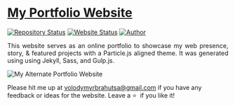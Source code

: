 # <a href="https://kys-sand.vercel.app/" target="_blank">My Portfolio Website</a>

[![Repository Status](https://img.shields.io/badge/Repository%20Status-Maintained-dark%20green.svg)](https://github.com/VolodymyrBrahutsa/My-Portfolio-Website)
[![Website Status](https://img.shields.io/badge/Website%20Status-Online-green)](https://kys-sand.vercel.app/)
[![Author](https://img.shields.io/badge/Author-Aditya%20Vikram%20Singh-blue.svg)](https://www.linkedin.com/in/volodymyr-brahutsa-53b892291)

 <p align="justify">This website serves as an online portfolio to showcase my web presence, story, & featured projects with a Particle.js aligned theme. It was generated using using Jekyll, Sass, and Gulp.js.</p>

![My Alternate Portfolio Website](https://github.com/VolodymyrBrahutsa/My-Portfolio-Website/blob/main/My-Portfolio-Website.jpg)

Please hit me up at volodymyrbrahutsa@gmail.com if you have any feedback or ideas for the website. Leave a :star: &nbsp;if you like it!

